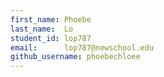 ```yaml
---
first_name: Phoebe
last_name:  Lo
student_id: lop787
email:      lop787@newschool.edu
github_username: phoebechloee
---
```

